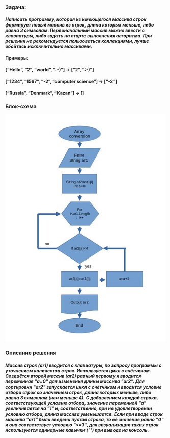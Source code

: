 ### **Задача:** 
#### *Написать программу, которая из имеющегося массива строк формирует новый массив из строк, длина которых меньше, либо равна 3 символам. Первоначальный массив можно ввести с клавиатуры, либо задать на старте выполнения алгоритма. При решении не рекомендуется пользоваться коллекциями, лучше обойтись исключительно массивами.*

#### **Примеры:**
#### [“Hello”, “2”, “world”, “:-)”] → [“2”, “:-)”]
#### [“1234”, “1567”, “-2”, “computer science”] → [“-2”]
#### [“Russia”, “Denmark”, “Kazan”] → []

### **Блок-схема**
![блоксхема](images/%D0%91%D0%BB%D0%BE%D0%BA-%D1%81%D1%85%D0%B5%D0%BC%D0%B0.jpg)

### **Описание решения**
#### *Массив строк (ar1) вводится с клавиатуры, по запросу программы с уточнением количества строк. Используется цикл с счётчиком. Создаётся второй массив (ar2) равный первому и вводится переменная "a=0" для изменения длины массива "ar2". Для сортировки "ar2" запускается цикл с счётчиком и вводится условие отбора строк со значением  строк, длина которых меньше, либо равна 3 символам (или меньше 4). С добавлением каждой строки, соответствующей условию отбора, значение переменной "a" увеличивается на "1" и, соответственно, при не удовлетворении условию отбора, длина массива уменьшается. Если при вводе строк массива "ar1" была введена пустая строка, то её значение равно "0" и она соответствует условию "<=3", для визуализации таких строк используются одинарные кавычки (' ') при выводе на консоль.*